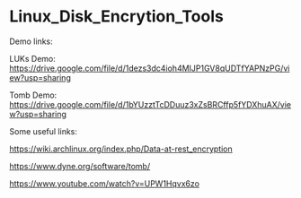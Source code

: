 # Linux_Disk_Encrytion_Tools

Demo links:

LUKs Demo: https://drive.google.com/file/d/1dezs3dc4ioh4MIJP1GV8qUDTfYAPNzPG/view?usp=sharing

Tomb Demo: https://drive.google.com/file/d/1bYUzztTcDDuuz3xZsBRCffp5fYDXhuAX/view?usp=sharing

Some useful links:

https://wiki.archlinux.org/index.php/Data-at-rest_encryption

https://www.dyne.org/software/tomb/

https://www.youtube.com/watch?v=UPW1Hqvx6zo
